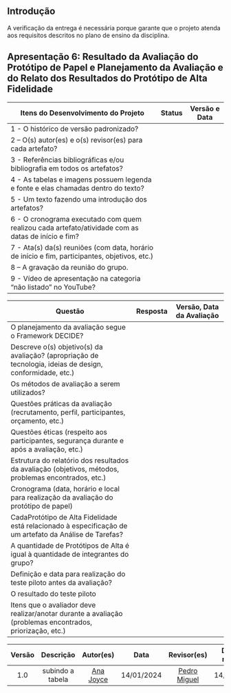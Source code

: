 ## Introdução

A verificação da entrega é necessária porque garante que o projeto atenda aos requisitos descritos no plano de ensino da disciplina.

## Apresentação 6: Resultado da Avaliação do Protótipo de Papel e Planejamento da Avaliação e do Relato dos Resultados do Protótipo de Alta Fidelidade

| Itens do Desenvolvimento do Projeto                                                                  | Status        | Versão e Data               |
| ---------------------------------------------------------------------------------------------------- | ------------- | --------------------------- |
| 1 - O histórico de versão padronizado?                                                               |               |                             |
| 2 – O(s) autor(es) e o(s) revisor(es) para cada artefato?                                            |               |                             |
| 3 - Referências bibliográficas e/ou bibliografia em todos os artefatos?                              |               |                             |
| 4 - As tabelas e imagens possuem legenda e fonte e elas chamadas dentro do texto?                    |               |                             |
| 5 - Um texto fazendo uma introdução dos artefatos?                                                   |               |                             |
| 6 - O cronograma executado com quem realizou cada artefato/atividade com as datas de início e fim?   |               |                             |
| 7 - Ata(s) da(s) reuniões (com data, horário de início e fim, participantes, objetivos, etc.)        |               |                             |
| 8 – A gravação da reunião do grupo.                                                                  |               |                             |
| 9 - Vídeo de apresentação na categoria “não listado” no YouTube?                                     |               |                             |


| Questão                                                                                                        | Resposta     | Versão, Data da Avaliação |
| -------------------------------------------------------------------------------------------------------------- | ------------ |--------------------------------- |
| O planejamento da avaliação segue o Framework DECIDE?                                                          |              |                                  |
| Descreve o(s) objetivo(s) da avaliação? (apropriação de tecnologia, ideias de design, conformidade, etc.)      |              |                                  |
| Os métodos de avaliação a serem utilizados?                                                                    |              |                                  |
| Questões práticas da avaliação (recrutamento, perfil, participantes, orçamento, etc.)                          |              |                                  |
| Questões éticas (respeito aos participantes, segurança durante e após a avaliação, etc.)                       |              |                                  |
| Estrutura do relatório dos resultados da avaliação (objetivos, métodos, problemas encontrados, etc.)           |              |                                  |
| Cronograma (data, horário e local para realização da avaliação do protótipo de papel)                          |              |                                  |
| CadaProtótipo de Alta Fidelidade está relacionado à especificação de um artefato da Análise de Tarefas?        |              |                                  |
| A quantidade de Protótipos de Alta é igual à quantidade de integrantes do grupo?                               |              |                                  |
| Definição e data para realização do teste piloto antes da avaliação?                                           |              |                                  |
| O resultado do teste piloto                                                                                    |              |                                  |
| Itens que o avaliador deve realizar/anotar durante a avaliação (problemas encontrados, priorização, etc.)      |              |                                  |

| Versão |                 Descrição                 |                     Autor(es)                     |    Data    |                     Revisor(es)                     | Data de revisão |
| :----: | :--------------------------------------: | :-----------------------------------------------: | :--------: | :-------------------------------------------------: | :-------------: |
|  1.0   |            subindo a tabela           | [Ana Joyce](https://github.com/anajoyceamorim)     | 14/01/2024 | [Pedro Miguel](https://github.com/pedroMADBR) |  14/01/2024  |
